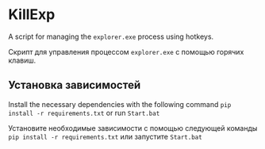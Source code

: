 # KillExp

A script for managing the `explorer.exe` process using hotkeys.

Скрипт для управления процессом `explorer.exe` с помощью горячих клавиш.    


## Установка зависимостей

Install the necessary dependencies with the following command 
`pip install -r requirements.txt` or run `Start.bat`

Установите необходимые зависимости с помощью следующей команды 
`pip install -r requirements.txt` или запустите `Start.bat`
